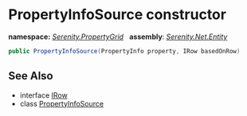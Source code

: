 # PropertyInfoSource constructor
**namespace:** *[Serenity.PropertyGrid](../../README.md#serenity.propertygrid-namespace)*   **assembly**: *[Serenity.Net.Entity](../../README.md)*

```csharp
public PropertyInfoSource(PropertyInfo property, IRow basedOnRow)
```

## See Also

* interface [IRow](../../Serenity.Data/IRow.md)
* class [PropertyInfoSource](../PropertyInfoSource.md)